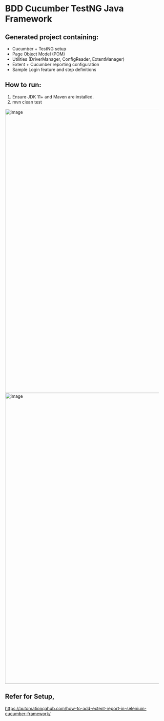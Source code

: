 # BDD Cucumber TestNG Java Framework
## Generated project containing:
- Cucumber + TestNG setup
- Page Object Model (POM)
- Utilities (DriverManager, ConfigReader, ExtentManager)
- Extent + Cucumber reporting configuration
- Sample Login feature and step definitions

## How to run:
1. Ensure JDK 11+ and Maven are installed.
2. mvn clean test

<img width="1881" height="928" alt="image" src="https://github.com/user-attachments/assets/2818745b-bfb1-4936-b5f7-2146c1ece48d" />

<img width="1900" height="950" alt="image" src="https://github.com/user-attachments/assets/2127a6e7-84aa-41fa-a049-ae30f5bb23e2" />


## Refer for Setup,
https://automationqahub.com/how-to-add-extent-report-in-selenium-cucumber-framework/
